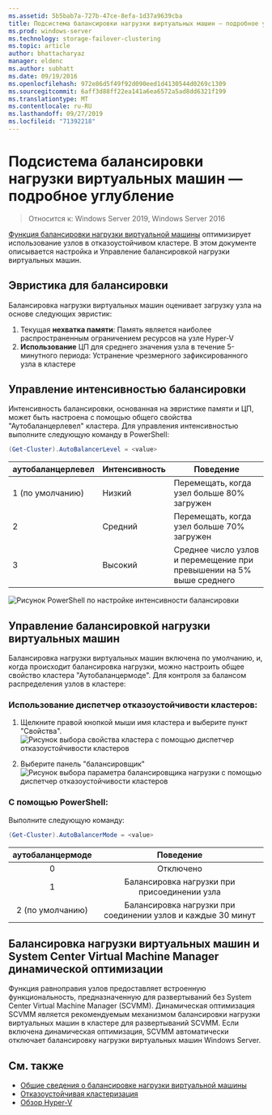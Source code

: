 ```yaml
---
ms.assetid: 5b5bab7a-727b-47ce-8efa-1d37a9639cba
title: Подсистема балансировки нагрузки виртуальных машин — подробное углубление
ms.prod: windows-server
ms.technology: storage-failover-clustering
ms.topic: article
author: bhattacharyaz
manager: eldenc
ms.author: subhatt
ms.date: 09/19/2016
ms.openlocfilehash: 972e86d5f49f92d090eed1d4130544d0269c1309
ms.sourcegitcommit: 6aff3d88ff22ea141a6ea6572a5ad8dd6321f199
ms.translationtype: MT
ms.contentlocale: ru-RU
ms.lasthandoff: 09/27/2019
ms.locfileid: "71392218"
---
```

# <a name="virtual-machine-load-balancing-deep-dive"></a>Подсистема балансировки нагрузки виртуальных машин — подробное углубление

> Относится к: Windows Server 2019, Windows Server 2016

[Функция балансировки нагрузки виртуальной машины](vm-load-balancing-overview.md) оптимизирует использование узлов в отказоустойчивом кластере. В этом документе описывается настройка и Управление балансировкой нагрузки виртуальных машин. 

## <a id="heuristics-for-balancing"></a>Эвристика для балансировки
Балансировка нагрузки виртуальных машин оценивает загрузку узла на основе следующих эвристик:
1. Текущая **нехватка памяти**: Память является наиболее распространенным ограничением ресурсов на узле Hyper-V
2. **Использование** ЦП для среднего значения узла в течение 5-минутного периода: Устранение чрезмерного зафиксированного узла в кластере

## <a id="controlling-aggressiveness-of-balancing"></a>Управление интенсивностью балансировки
Интенсивность балансировки, основанная на эвристике памяти и ЦП, может быть настроена с помощью общего свойства "Аутобаланцерлевел" кластера. Для управления интенсивностью выполните следующую команду в PowerShell:

```PowerShell
(Get-Cluster).AutoBalancerLevel = <value>
```

| аутобаланцерлевел | Интенсивность | Поведение |
|-------------------|----------------|----------|
| 1 (по умолчанию) | Низкий | Перемещать, когда узел больше 80% загружен |
| 2 | Средний | Перемещать, когда узел больше 70% загружен |
| 3 | Высокий | Среднее число узлов и перемещение при превышении на 5% выше среднего | 

![Рисунок PowerShell по настройке интенсивности балансировки](media/vm-load-balancing/detailed-VM-load-balancing-1.jpg)

## <a name="controlling-vm-load-balancing"></a>Управление балансировкой нагрузки виртуальных машин
Балансировка нагрузки виртуальных машин включена по умолчанию, и, когда происходит балансировка нагрузки, можно настроить общее свойство кластера "Аутобаланцермоде". Для контроля за балансом распределения узлов в кластере:

### <a name="using-failover-cluster-manager"></a>Использование диспетчер отказоустойчивости кластеров:
1. Щелкните правой кнопкой мыши имя кластера и выберите пункт "Свойства".  
    ![Рисунок выбора свойства кластера с помощью диспетчер отказоустойчивости кластеров](media/vm-load-balancing/detailed-VM-load-balancing-2.jpg)

2.  Выберите панель "балансировщик"  
    ![Рисунок выбора параметра балансировщика нагрузки с помощью диспетчер отказоустойчивости кластеров](media/vm-load-balancing/detailed-VM-load-balancing-3.jpg)

### <a name="using-powershell"></a>С помощью PowerShell:
Выполните следующую команду:
```powershell
(Get-Cluster).AutoBalancerMode = <value>
```

|аутобаланцермоде |Поведение| 
|:----------------:|:----------:|
|0| Отключено| 
|1| Балансировка нагрузки при присоединении узла| 
|2 (по умолчанию)| Балансировка нагрузки при соединении узлов и каждые 30 минут |

## <a name="vm-load-balancing-vs-system-center-virtual-machine-manager-dynamic-optimization"></a>Балансировка нагрузки виртуальных машин и System Center Virtual Machine Manager динамической оптимизации
Функция равноправия узлов предоставляет встроенную функциональность, предназначенную для развертываний без System Center Virtual Machine Manager (SCVMM). Динамическая оптимизация SCVMM является рекомендуемым механизмом балансировки нагрузки виртуальных машин в кластере для развертываний SCVMM. Если включена динамическая оптимизация, SCVMM автоматически отключает балансировку нагрузки виртуальных машин Windows Server.

## <a name="see-also"></a>См. также
* [Общие сведения о балансировке нагрузки виртуальной машины](vm-load-balancing-overview.md)
* [Отказоустойчивая кластеризация](failover-clustering-overview.md)
* [Обзор Hyper-V](../virtualization/hyper-v/Hyper-V-on-Windows-Server.md)
